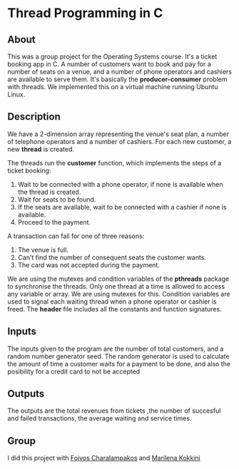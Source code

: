 # Thread Programming in C

## About
This was a group project for the Operating Systems course. It's a ticket booking app in C. A number of customers want to book and pay for a number of seats on a venue, 
and a number of phone operators and cashiers are available to serve them. It's basically the **producer-consumer** problem with threads.
We implemented this on a virtual machine running Ubuntu Linux. 

## Description
We have a 2-dimension array representing the venue's seat plan, a number of telephone operators and a number of cashiers. For each new customer, a new **thread** is created.
    
The threads run the **customer** function, which implements the steps of a ticket booking:
1. Wait to be connected with a phone operator, if none is available when the thread is created.
2. Wait for seats to be found.
3. If the seats are available, wait to be connected with a cashier if none is available.
4. Proceed to the payment.
    
A transaction can fail for one of three reasons: 
1. The venue is full.
2. Can't find the number of consequent seats the customer wants.
3. The card was not accepted during the payment.
    
We are using the mutexes and condition variables of the **pthreads** package to synchronise the threads. 
Only one thread at a time is allowed to access any variable or array. We are using mutexes for this. Condition variables are used to signal each waiting thread when a phone operator or cashier is freed.
The **header** file includes all the constants and function signatures.

## Inputs
The inputs given to the program are the number of total customers, and a random number generator seed. 
The random generator is used to calculate the amount of time a customer waits for a payment to be done, and also the posibility for a credit card to not be accepted

## Outputs
The outputs are the total revenues from tickets ,the number of succesful and failed transactions, the average waiting and service times.

## Group
I did this project with [Foivos Charalampakos](https://github.com/wolfie00) and [Marilena Kokkini](https://github.com/MarilenaKokkini)
